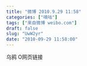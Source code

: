 ```yaml
---
title: "微博 2010.9.29 11:58"
categories: ["嘀咕"]
tags: ["来自微博 weibo.com"]
draft: false
slug: "UwW2yr"
date: "2010-09-29 11:58:00"
---
```


<p>乌鸦 O网页链接 ​​​​</p>
